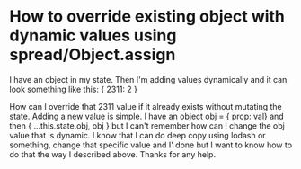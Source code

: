 
# How to override existing object with dynamic values using spread/Object.assign

I have an object in my state. Then I'm adding values dynamically and it can look something like this:
{
  2311: 2
}

How can I override that 2311 value if it already exists without mutating the state.
Adding a new value is simple. I have an object obj = { prop: val} and then { ...this.state.obj, obj }
but I can't remember how can I change the obj value that is dynamic.
I know that I can do deep copy using lodash or something, change that specific value and I' done but I want to know how to do that the way I described above.
Thanks for any help.

        